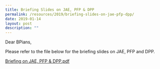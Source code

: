 ```yaml
---
title: Briefing Slides on JAE, PFP & DPP
permalink: /resources/2019/briefing-slides-on-jae-pfp-dpp/
date: 2019-01-14
layout: post
description: ""
---
```

Dear BPians,

  

Please refer to the file below for the briefing slides on JAE, PFP and DPP.

  

[Briefing on JAE, PFP & DPP.pdf](/files/Briefing%20on%20JAE,%20PFP%20&%20DPP.pdf)